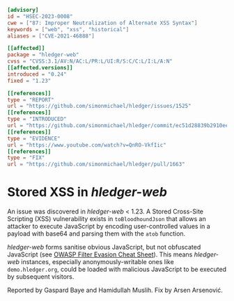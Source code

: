 ```toml
[advisory]
id = "HSEC-2023-0008"
cwe = ["87: Improper Neutralization of Alternate XSS Syntax"]
keywords = ["web", "xss", "historical"]
aliases = ["CVE-2021-46888"]

[[affected]]
package = "hledger-web"
cvss = "CVSS:3.1/AV:N/AC:L/PR:L/UI:R/S:C/C:L/I:L/A:N"
[[affected.versions]]
introduced = "0.24"
fixed = "1.23"

[[references]]
type = "REPORT"
url = "https://github.com/simonmichael/hledger/issues/1525"
[[references]]
type = "INTRODUCED"
url = "https://github.com/simonmichael/hledger/commit/ec51d28839b2910eea360b1b8c72904b51cf7821"
[[references]]
type = "EVIDENCE"
url = "https://www.youtube.com/watch?v=QnRO-VkfIic"
[[references]]
type = "FIX"
url = "https://github.com/simonmichael/hledger/pull/1663"

```

# Stored XSS in *hledger-web*

An issue was discovered in *hledger-web* < 1.23. A Stored Cross-Site
Scripting (XSS) vulnerability exists in `toBloodhoundJson` that
allows an attacker to execute JavaScript by encoding user-controlled
values in a payload with base64 and parsing them with the `atob`
function.

*hledger-web* forms sanitise obvious JavaScript, but not obfuscated
JavaScript (see [OWASP Filter Evasion Cheat Sheet][cheatsheet]).
This means *hledger-web* instances, especially anonymously-writable
ones like `demo.hledger.org`, could be loaded with malicious
JavaScript to be executed by subsequent visitors.

[cheatsheet]: https://owasp.org/www-community/xss-filter-evasion-cheatsheet

Reported by Gaspard Baye and Hamidullah Muslih.  Fix by Arsen
Arsenović.
